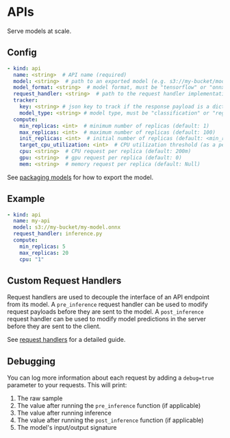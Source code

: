 # APIs

Serve models at scale.

## Config

```yaml
- kind: api
  name: <string>  # API name (required)
  model: <string>  # path to an exported model (e.g. s3://my-bucket/model.zip)
  model_format: <string>  # model format, must be "tensorflow" or "onnx" (default: "onnx" if model path ends with .onnx, "tensorflow" if model path ends with .zip)
  request_handler: <string>  # path to the request handler implementation file, relative to the cortex root
  tracker:
    key: <string> # json key to track if the response payload is a dictionary
    model_type: <string> # model type, must be "classification" or "regression"
  compute:
    min_replicas: <int>  # minimum number of replicas (default: 1)
    max_replicas: <int>  # maximum number of replicas (default: 100)
    init_replicas: <int>  # initial number of replicas (default: <min_replicas>)
    target_cpu_utilization: <int>  # CPU utilization threshold (as a percentage) to trigger scaling (default: 80)
    cpu: <string>  # CPU request per replica (default: 200m)
    gpu: <string>  # gpu request per replica (default: 0)
    mem: <string>  # memory request per replica (default: Null)
```

See [packaging models](packaging-models.md) for how to export the model.

## Example

```yaml
- kind: api
  name: my-api
  model: s3://my-bucket/my-model.onnx
  request_handler: inference.py
  compute:
    min_replicas: 5
    max_replicas: 20
    cpu: "1"
```

## Custom Request Handlers

Request handlers are used to decouple the interface of an API endpoint from its model. A `pre_inference` request handler can be used to modify request payloads before they are sent to the model. A `post_inference` request handler can be used to modify model predictions in the server before they are sent to the client.

See [request handlers](request-handlers.md) for a detailed guide.

## Debugging

You can log more information about each request by adding a `debug=true` parameter to your requests. This will print:

1. The raw sample
2. The value after running the `pre_inference` function (if applicable)
3. The value after running inference
4. The value after running the `post_inference` function (if applicable)
5. The model's input/output signature

